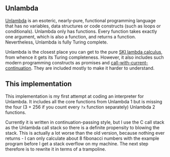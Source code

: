 ## Unlambda

[Unlambda](http://www.madore.org/~david/programs/unlambda/) is an esoteric,
nearly-pure, functional programming language that has no variables, data
structures or code constructs (such as loops or conditionals). Unlambda only
has functions. Every function takes exactly one argument, which is also a
function, and returns a function. Nevertheless, Unlambda is fully Turing
complete.

Unlambda is the closest place you can get to the pure [SKI lambda
calculus](https://en.wikipedia.org/wiki/SKI_combinator_calculus), from whence
it gets its Turing completeness. However, it also includes such modern
programming constructs as promises and
[call-with-current-continuation](https://en.wikipedia.org/wiki/Call-with-current-continuation).
They are included mostly to make it harder to understand.

## This implementation

This implementation is my first attempt at coding an interpreter for Unlambda.
It includes all the core functions from Unlambda 1 but is missing the four (3 +
256 if you count every `?x` function separately) Unlambda 2 functions.

Currently it is written in continuation-passing style, but I use the C call
stack as the Unlambda call stack so there is a definite propensity to blowing
the stack. This is actually a lot worse than the old version, because nothing
ever returns - I can only calculate about 8 fibonacci numbers with the example
program before I get a stack overflow on my machine. The next step therefore is
to rewrite it in terms of a trampoline.
